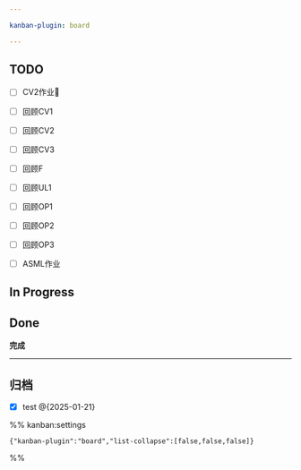 ```yaml
---

kanban-plugin: board

---
```


## TODO

- [ ] CV2作业🔺
- [ ] 回顾CV1
- [ ] 回顾CV2
- [ ] 回顾CV3
- [ ] 回顾F
- [ ] 回顾UL1
- [ ] 回顾OP1
- [ ] 回顾OP2
- [ ] 回顾OP3
- [ ] ASML作业


## In Progress



## Done

**完成**


***

## 归档

- [x] test @{2025-01-21}

%% kanban:settings
```
{"kanban-plugin":"board","list-collapse":[false,false,false]}
```
%%
